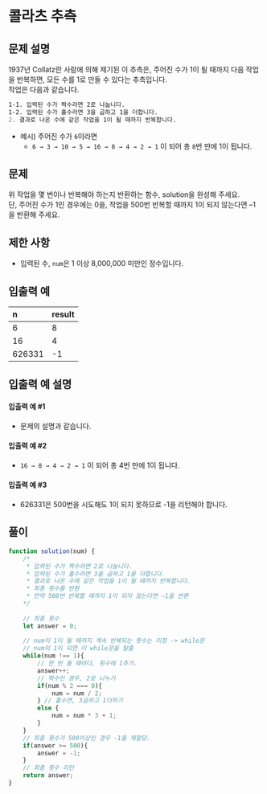 # 콜라츠 추측

## 문제 설명
1937년 Collatz란 사람에 의해 제기된 이 추측은, 주어진 수가 1이 될 때까지 다음 작업을 반복하면, 모든 수를 1로 만들 수 있다는 추측입니다. <br/>
작업은 다음과 같습니다.
```md
1-1. 입력된 수가 짝수라면 2로 나눕니다. 
1-2. 입력된 수가 홀수라면 3을 곱하고 1을 더합니다. 
2. 결과로 나온 수에 같은 작업을 1이 될 때까지 반복합니다. 
```

- 예시) 주어진 수가 `6`이라면 
  - `6 → 3 → 10 → 5 → 16 → 8 → 4 → 2 → 1` 이 되어 총 `8`번 만에 1이 됩니다. 

## 문제
위 작업을 몇 번이나 반복해야 하는지 반환하는 함수, solution을 완성해 주세요. <br/>
단, 주어진 수가 1인 경우에는 0을, 작업을 500번 반복할 때까지 1이 되지 않는다면 –1을 반환해 주세요.

## 제한 사항
- 입력된 수, `num`은 1 이상 8,000,000 미만인 정수입니다.

## 입출력 예
|n|result|
|:--|:--|
|6|8|
|16|4|
|626331|-1|


## 입출력 예 설명
#### 입출력 예 #1
- 문제의 설명과 같습니다.
#### 입출력 예 #2
- `16 → 8 → 4 → 2 → 1` 이 되어 총 4번 만에 1이 됩니다.
#### 입출력 예 #3
- 626331은 500번을 시도해도 1이 되지 못하므로 -1을 리턴해야 합니다.

## 풀이
```js
function solution(num) {
    /*
     * 입력된 수가 짝수라면 2로 나눕니다. 
     * 입력된 수가 홀수라면 3을 곱하고 1을 더합니다. 
     * 결과로 나온 수에 같은 작업을 1이 될 때까지 반복합니다. 
     * 최종 횟수를 반환
     * 만약 500번 반복할 때까지 1이 되지 않는다면 –1을 반환
    */
    
    // 최종 횟수
    let answer = 0;
    
    // num이 1이 될 때까지 계속 반복되는 횟수는 미정 -> while문
    // num이 1이 되면 이 while문을 탈출
    while(num !== 1){
        // 한 번 돌 때마다, 횟수에 1추가.
        answer++;
        // 짝수인 경우, 2로 나누기
        if(num % 2 === 0){
            num = num / 2;
        } // 홀수면, 3곱하고 1더하기
        else {
            num = num * 3 + 1;
        }
    }
    // 최종 횟수가 500이상인 경우 -1을 재할당.
    if(answer >= 500){
        answer = -1;
    }
    // 최종 횟수 리턴
    return answer;
}
```
